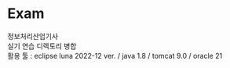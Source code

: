 # Exam

정보처리산업기사 <br>
실기 연습 디렉토리 병합<br>
활용 툴 : eclipse luna 2022-12 ver. / java 1.8 / tomcat 9.0 / oracle 21

